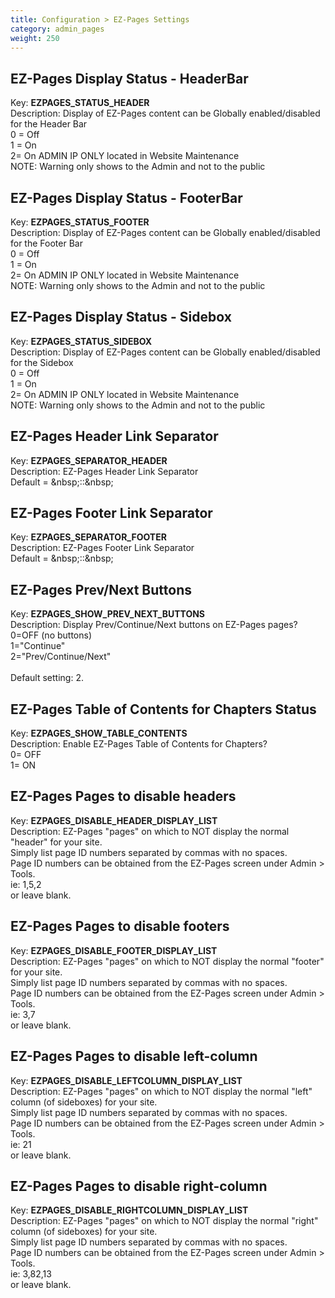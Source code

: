 ```yaml
---
title: Configuration > EZ-Pages Settings
category: admin_pages
weight: 250 
---
```


<h2 id="ezpages_display_status__headerbar">EZ-Pages Display Status - HeaderBar</h2>

<div class='indent'>Key: <b>EZPAGES_STATUS_HEADER</b><br />
Description: Display of EZ-Pages content can be Globally enabled/disabled for the Header Bar<br />0 = Off<br />1 = On<br />2= On ADMIN IP ONLY located in Website Maintenance<br />NOTE: Warning only shows to the Admin and not to the public</div>


<h2 id="ezpages_display_status__footerbar">EZ-Pages Display Status - FooterBar</h2>

<div class='indent'>Key: <b>EZPAGES_STATUS_FOOTER</b><br />
Description: Display of EZ-Pages content can be Globally enabled/disabled for the Footer Bar<br />0 = Off<br />1 = On<br />2= On ADMIN IP ONLY located in Website Maintenance<br />NOTE: Warning only shows to the Admin and not to the public</div>


<h2 id="ezpages_display_status__sidebox">EZ-Pages Display Status - Sidebox</h2>

<div class='indent'>Key: <b>EZPAGES_STATUS_SIDEBOX</b><br />
Description: Display of EZ-Pages content can be Globally enabled/disabled for the Sidebox<br />0 = Off<br />1 = On<br />2= On ADMIN IP ONLY located in Website Maintenance<br />NOTE: Warning only shows to the Admin and not to the public</div>


<h2 id="ezpages_header_link_separator">EZ-Pages Header Link Separator</h2>

<div class='indent'>Key: <b>EZPAGES_SEPARATOR_HEADER</b><br />
Description: EZ-Pages Header Link Separator<br />Default = &amp;nbsp;::&amp;nbsp;</div>


<h2 id="ezpages_footer_link_separator">EZ-Pages Footer Link Separator</h2>

<div class='indent'>Key: <b>EZPAGES_SEPARATOR_FOOTER</b><br />
Description: EZ-Pages Footer Link Separator<br />Default = &amp;nbsp;::&amp;nbsp;</div>


<h2 id="ezpages_prevnext_buttons">EZ-Pages Prev/Next Buttons</h2>

<div class='indent'>Key: <b>EZPAGES_SHOW_PREV_NEXT_BUTTONS</b><br />
Description: Display Prev/Continue/Next buttons on EZ-Pages pages?<br />0=OFF (no buttons)<br />1="Continue"<br />2="Prev/Continue/Next"<br /><br />Default setting: 2.</div>


<h2 id="ezpages_table_of_contents_for_chapters_status">EZ-Pages Table of Contents for Chapters Status</h2>

<div class='indent'>Key: <b>EZPAGES_SHOW_TABLE_CONTENTS</b><br />
Description: Enable EZ-Pages Table of Contents for Chapters?<br />0= OFF<br />1= ON</div>


<h2 id="ezpages_pages_to_disable_headers">EZ-Pages Pages to disable headers</h2>

<div class='indent'>Key: <b>EZPAGES_DISABLE_HEADER_DISPLAY_LIST</b><br />
Description: EZ-Pages "pages" on which to NOT display the normal "header" for your site.<br />Simply list page ID numbers separated by commas with no spaces.<br />Page ID numbers can be obtained from the EZ-Pages screen under Admin > Tools.<br />ie: 1,5,2<br />or leave blank.</div>


<h2 id="ezpages_pages_to_disable_footers">EZ-Pages Pages to disable footers</h2>

<div class='indent'>Key: <b>EZPAGES_DISABLE_FOOTER_DISPLAY_LIST</b><br />
Description: EZ-Pages "pages" on which to NOT display the normal "footer" for your site.<br />Simply list page ID numbers separated by commas with no spaces.<br />Page ID numbers can be obtained from the EZ-Pages screen under Admin > Tools.<br />ie: 3,7<br />or leave blank.</div>


<h2 id="ezpages_pages_to_disable_leftcolumn">EZ-Pages Pages to disable left-column</h2>

<div class='indent'>Key: <b>EZPAGES_DISABLE_LEFTCOLUMN_DISPLAY_LIST</b><br />
Description: EZ-Pages "pages" on which to NOT display the normal "left" column (of sideboxes) for your site.<br />Simply list page ID numbers separated by commas with no spaces.<br />Page ID numbers can be obtained from the EZ-Pages screen under Admin > Tools.<br />ie: 21<br />or leave blank.</div>


<h2 id="ezpages_pages_to_disable_rightcolumn">EZ-Pages Pages to disable right-column</h2>

<div class='indent'>Key: <b>EZPAGES_DISABLE_RIGHTCOLUMN_DISPLAY_LIST</b><br />
Description: EZ-Pages "pages" on which to NOT display the normal "right" column (of sideboxes) for your site.<br />Simply list page ID numbers separated by commas with no spaces.<br />Page ID numbers can be obtained from the EZ-Pages screen under Admin > Tools.<br />ie: 3,82,13<br />or leave blank.</div>


